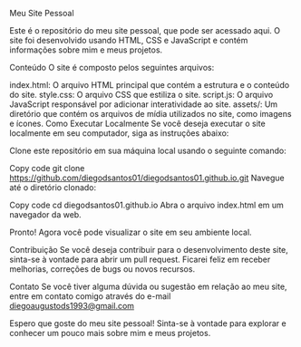 Meu Site Pessoal

Este é o repositório do meu site pessoal, que pode ser acessado aqui. O site foi desenvolvido usando HTML, CSS e JavaScript e contém informações sobre mim e meus projetos.

Conteúdo
O site é composto pelos seguintes arquivos:

index.html: O arquivo HTML principal que contém a estrutura e o conteúdo do site.
style.css: O arquivo CSS que estiliza o site.
script.js: O arquivo JavaScript responsável por adicionar interatividade ao site.
assets/: Um diretório que contém os arquivos de mídia utilizados no site, como imagens e ícones.
Como Executar Localmente
Se você deseja executar o site localmente em seu computador, siga as instruções abaixo:

Clone este repositório em sua máquina local usando o seguinte comando:

Copy code
git clone https://github.com/diegodsantos01/diegodsantos01.github.io.git
Navegue até o diretório clonado:

Copy code
cd diegodsantos01.github.io
Abra o arquivo index.html em um navegador da web.

Pronto! Agora você pode visualizar o site em seu ambiente local.

Contribuição
Se você deseja contribuir para o desenvolvimento deste site, sinta-se à vontade para abrir um pull request. Ficarei feliz em receber melhorias, correções de bugs ou novos recursos.

Contato
Se você tiver alguma dúvida ou sugestão em relação ao meu site, entre em contato comigo através do e-mail diegoaugustods1993@gmail.com

Espero que goste do meu site pessoal! Sinta-se à vontade para explorar e conhecer um pouco mais sobre mim e meus projetos.

